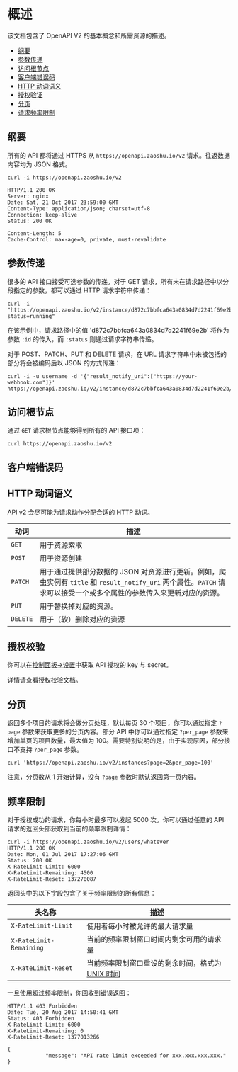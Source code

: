 # 概述 

该文档包含了 OpenAPI V2 的基本概念和所需资源的描述。


* [纲要](#纲要)
* [参数传递](#参数传递)
* [访问根节点](#访问根节点)
* [客户端错误码](#客户端错误码)
* [HTTP 动词语义](#http-动词语义)
* [授权验证](#授权验证)
* [分页](#分页)
* [请求频率限制](#请求频率限制)

## 纲要

所有的 API 都将通过 HTTPS 从 `https://openapi.zaoshu.io/v2` 请求。往返数据内容均为 JSON 格式。

    curl -i https://openapi.zaoshu.io/v2

    HTTP/1.1 200 OK
    Server: nginx
    Date: Sat, 21 Oct 2017 23:59:00 GMT
    Content-Type: application/json; charset=utf-8
    Connection: keep-alive
    Status: 200 OK

    Content-Length: 5
    Cache-Control: max-age=0, private, must-revalidate

## 参数传递

很多的 API 接口接受可选参数的传递。对于 GET 请求，所有未在请求路径中以分段指定的参数，都可以通过 HTTP 请求字符串传递：

    curl -i "https://openapi.zaoshu.io/v2/instance/d872c7bbfca643a0834d7d2241f69e2b?status=running"

在该示例中，请求路径中的值 'd872c7bbfca643a0834d7d2241f69e2b' 将作为参数 `:id` 的传入，而 `:status` 则通过请求字符串传递。

对于 POST、PATCH、PUT 和 DELETE 请求，在 URL 请求字符串中未被包括的部分将会被编码后以 JSON 的方式传递：

    curl -i -u username -d '{"result_notify_uri":["https://your-webhook.com"]}' https://openapi.zaoshu.io/v2/instance/d872c7bbfca643a0834d7d2241f69e2b/run

## 访问根节点 

通过 `GET` 请求根节点能够得到所有的 API 接口项：

    curl https://openapi.zaoshu.io/v2

## 客户端错误码 

<!--
There are three possible types of client errors on API calls that receive request bodies:

1.  Sending invalid JSON will result in a `400 Bad Request` response.

        HTTP/1.1 400 Bad Request

        {"message":"error occurred when parsing JSON"}

2.  Sending the wrong type of JSON values will result in a `400 Bad Request` response.

        HTTP/1.1 400 Bad Request

        {"message":"body should be a JSON object"}

3.  Sending invalid fields will result in a `422 Unprocessable Entity` response.

        HTTP/1.1 422 Unprocessable Entity

        {
          "message": "Validation Failed",
          "errors": [
            {
              "resource": "instance",
              "field": "id",
              "code": "missing_field"
            }
          ]
        }

All error objects have resource and field properties so that your client can tell what the problem is. There's also an error code to let you know what is wrong with the field. These are the possible validation error codes:

| Error Name | Description |
| --- | --- |
| `missing` | Resource does not exist. |
| `missing_field` | Required field on a resource has not been set. |
| `invalid` | Formatting of a field is invalid. The documentation for that resource should be able to give you more specific information. |
| `already_exists` | This means another resource has the same value as this field. This can happen in resources that must have some unique key (such as Label names). |

Resources may also send custom validation errors (where `code` is `custom`). Custom errors will always have a `message` field describing the error, and most errors will also include a `documentation_url` field pointing to some content that might help you resolve the error.-->

## HTTP 动词语义

API v2 会尽可能为请求动作分配合适的 HTTP 动词。

| 动词 | 描述 |
| --- | --- |
| `GET` | 用于资源索取 |
| `POST` | 用于资源创建 |
| `PATCH` | 用于通过提供部分数据的 JSON 对资源进行更新。例如，爬虫实例有 `title` 和 `result_notify_uri` 两个属性。`PATCH` 请求可以接受一个或多个属性的参数传入来更新对应的资源。|
| `PUT` | 用于替换掉对应的资源。|
| `DELETE` | 用于（软）删除对应的资源 |

## 授权校验 

你可以在[控制面板->设置](https://dashboard.zaoshu.io/?settings)中获取 API 授权的 key 与 secret。

详情请查看[授权校验文档](authentication.md)。

## 分页

返回多个项目的请求将会做分页处理，默认每页 30 个项目，你可以通过指定 `?page` 参数来获取更多的分页内容。部分 API 中你可以通过指定 `?per_page` 参数来增加单页的项目数量，最大值为 100。需要特别说明的是，由于实现原因，部分接口不支持 `?per_page` 参数。

    curl 'https://openapi.zaoshu.io/v2/instances?page=2&per_page=100'

注意，分页数从 1 开始计算，没有 `?page` 参数时默认返回第一页内容。

## 频率限制

对于授权成功的请求，你每小时最多可以发起 5000 次。你可以通过任意的 API 请求的返回头部获取到当前的频率限制详情： 

    curl -i https://openapi.zaoshu.io/v2/users/whatever
    HTTP/1.1 200 OK
    Date: Mon, 01 Jul 2017 17:27:06 GMT
    Status: 200 OK
    X-RateLimit-Limit: 6000
    X-RateLimit-Remaining: 4500
    X-RateLimit-Reset: 137270087

返回头中的以下字段包含了关于频率限制的所有信息：

| 头名称 | 描述 |
| --- | --- |
| `X-RateLimit-Limit` | 使用者每小时被允许的最大请求量 |
| `X-RateLimit-Remaining` | 当前的频率限制窗口时间内剩余可用的请求量 |
| `X-RateLimit-Reset` | 当前频率限制窗口重设的剩余时间，格式为[UNIX 时间](http://en.wikipedia.org/wiki/Unix_time) |

一旦使用超过频率限制，你回收到错误返回：

	HTTP/1.1 403 Forbidden
	Date: Tue, 20 Aug 2017 14:50:41 GMT
	Status: 403 Forbidden
	X-RateLimit-Limit: 6000
	X-RateLimit-Remaining: 0
	X-RateLimit-Reset: 1377013266

	{
                "message": "API rate limit exceeded for xxx.xxx.xxx.xxx."
	}


<!--You can also [check your rate limit status](/v2/rate_limit) without incurring an API hit.-->


<!--## Abuse Rate Limits

To protect the quality of service from zaoshu, additional rate limits may apply to some actions. For example, rapidly creating content, polling aggressively instead of using webhooks, making API calls with a high concurrency, or repeatedly requesting data that is computationally expensive may result in abuse rate limiting.

It is not intended for this rate limit to interfere with any legitimate use of the API. Your normal [rate limits](#rate-limiting) should be the only limit you target.

If your application triggers this rate limit, you'll receive an informative response:

	HTTP/1.1 403 Forbidden
	Content-Type: application/json; charset=utf-8
	Connection: close

	{
        "message": "You have triggered an abuse detection mechanism and have been temporarily blocked from content creation. Please retry your request again later."
	}-->


<!--## User Agent Required

All API requests MUST include a valid `User-Agent` header. Requests with no `User-Agent` header will be rejected. We request that you use your zaoshu username, for the `User-Agent` header value. This allows us to contact you if there are problems.

Here's an example:

    User-Agent:


If you provide an invalid `User-Agent` header, you will receive a `403 Forbidden` response:

	curl -iH 'User-Agent: ' https://openapi.zaoshu.io/v2
	HTTP/1.0 403 Forbidden
	Connection: close
	Content-Type: text/html

	Request forbidden by administrative rules.
	Please make sure your request has a User-Agent header.-->
